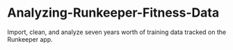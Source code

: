 # Analyzing-Runkeeper-Fitness-Data
Import, clean, and analyze seven years worth of training data tracked on the Runkeeper app.
